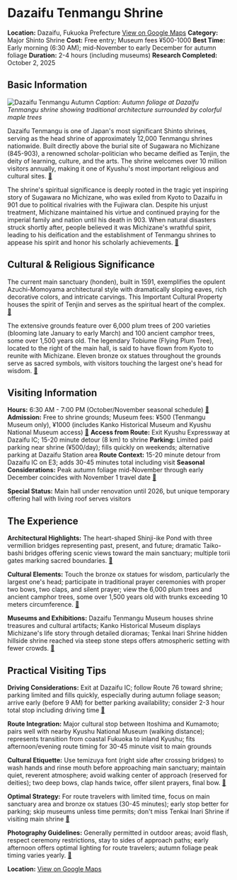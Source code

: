 # Dazaifu Tenmangu Shrine

**Location:** Dazaifu, Fukuoka Prefecture [View on Google Maps](https://maps.google.com/maps?q=33.5136238,130.5266668)
**Category:** Major Shinto Shrine
**Cost:** Free entry; Museum fees ¥500-1000
**Best Time:** Early morning (6:30 AM); mid-November to early December for autumn foliage
**Duration:** 2-4 hours (including museums)
**Research Completed:** October 2, 2025

## Basic Information

![Dazaifu Tenmangu Autumn](https://images.ctfassets.net/zk4rsh4y8c7i/6MhmSo3a6lPf4LEi3iO8mZ/40c4edfd8b925a68f35d08dffecb3561/img_home_pc_001_autumn.jpg)
*Caption: Autumn foliage at Dazaifu Tenmangu shrine showing traditional architecture surrounded by colorful maple trees*

Dazaifu Tenmangu is one of Japan's most significant Shinto shrines, serving as the head shrine of approximately 12,000 Tenmangu shrines nationwide. Built directly above the burial site of Sugawara no Michizane (845-903), a renowned scholar-politician who became deified as Tenjin, the deity of learning, culture, and the arts. The shrine welcomes over 10 million visitors annually, making it one of Kyushu's most important religious and cultural sites. [🔗](https://www.dazaifutenmangu.or.jp/en/discover-dazaifu-tenmangu/history/)

The shrine's spiritual significance is deeply rooted in the tragic yet inspiring story of Sugawara no Michizane, who was exiled from Kyoto to Dazaifu in 901 due to political rivalries with the Fujiwara clan. Despite his unjust treatment, Michizane maintained his virtue and continued praying for the imperial family and nation until his death in 903. When natural disasters struck shortly after, people believed it was Michizane's wrathful spirit, leading to his deification and the establishment of Tenmangu shrines to appease his spirit and honor his scholarly achievements. [🔗](https://www.dazaifutenmangu.or.jp/en/discover-dazaifu-tenmangu/history/)

## Cultural & Religious Significance

The current main sanctuary (honden), built in 1591, exemplifies the opulent Azuchi-Momoyama architectural style with dramatically sloping eaves, rich decorative colors, and intricate carvings. This Important Cultural Property houses the spirit of Tenjin and serves as the spiritual heart of the complex. [🔗](https://www.dazaifutenmangu.or.jp/en/discover-dazaifu-tenmangu/history/)

The extensive grounds feature over 6,000 plum trees of 200 varieties (blooming late January to early March) and 100 ancient camphor trees, some over 1,500 years old. The legendary Tobiume (Flying Plum Tree), located to the right of the main hall, is said to have flown from Kyoto to reunite with Michizane. Eleven bronze ox statues throughout the grounds serve as sacred symbols, with visitors touching the largest one's head for wisdom. [🔗](https://www.dazaifutenmangu.or.jp/en/discover-dazaifu-tenmangu/shrine-grounds/)

## Visiting Information

**Hours:** 6:30 AM - 7:00 PM (October/November seasonal schedule) [🔗](https://www.gltjp.com/en/directory/item/11578/)
**Admission:** Free to shrine grounds; Museum fees: ¥500 (Tenmangu Museum only), ¥1000 (includes Kanko Historical Museum and Kyushu National Museum access) [🔗](https://www.dazaifutenmangu.or.jp/en/plan/getting-to-dazaifu-tenmangu/)
**Access from Route:** Exit Kyushu Expressway at Dazaifu IC; 15-20 minute detour (8 km) to shrine
**Parking:** Limited paid parking near shrine (¥500/day); fills quickly on weekends; alternative parking at Dazaifu Station area
**Route Context:** 15-20 minute detour from Dazaifu IC on E3; adds 30-45 minutes total including visit
**Seasonal Considerations:** Peak autumn foliage mid-November through early December coincides with November 1 travel date [🔗](https://www.dazaifutenmangu.or.jp/en/art-and-events/events/)

**Special Status:** Main hall under renovation until 2026, but unique temporary offering hall with living roof serves visitors

## The Experience

**Architectural Highlights:** The heart-shaped Shinji-ike Pond with three vermillion bridges representing past, present, and future; dramatic Taiko-bashi bridges offering scenic views toward the main sanctuary; multiple torii gates marking sacred boundaries. [🔗](https://www.dazaifutenmangu.or.jp/en/discover-dazaifu-tenmangu/shrine-grounds/)

**Cultural Elements:** Touch the bronze ox statues for wisdom, particularly the largest one's head; participate in traditional prayer ceremonies with proper two bows, two claps, and silent prayer; view the 6,000 plum trees and ancient camphor trees, some over 1,500 years old with trunks exceeding 10 meters circumference. [🔗](https://www.dazaifutenmangu.or.jp/en/discover-dazaifu-tenmangu/shrine-grounds/)

**Museums and Exhibitions:** Dazaifu Tenmangu Museum houses shrine treasures and cultural artifacts; Kanko Historical Museum displays Michizane's life story through detailed dioramas; Tenkai Inari Shrine hidden hillside shrine reached via steep stone steps offers atmospheric setting with fewer crowds. [🔗](https://www.dazaifutenmangu.or.jp/en/discover-dazaifu-tenmangu/shrine-grounds/)

## Practical Visiting Tips

**Driving Considerations:** Exit at Dazaifu IC; follow Route 76 toward shrine; parking limited and fills quickly, especially during autumn foliage season; arrive early (before 9 AM) for better parking availability; consider 2-3 hour total stop including driving time [🔗](https://www.dazaifutenmangu.or.jp/en/plan/getting-to-dazaifu-tenmangu/)

**Route Integration:** Major cultural stop between Itoshima and Kumamoto; pairs well with nearby Kyushu National Museum (walking distance); represents transition from coastal Fukuoka to inland Kyushu; fits afternoon/evening route timing for 30-45 minute visit to main grounds

**Cultural Etiquette:** Use temizuya font (right side after crossing bridges) to wash hands and rinse mouth before approaching main sanctuary; maintain quiet, reverent atmosphere; avoid walking center of approach (reserved for deities); two deep bows, clap hands twice, offer silent prayers, final bow. [🔗](https://www.dazaifutenmangu.or.jp/en/plan/first-time-visitors/)

**Optimal Strategy:** For route travelers with limited time, focus on main sanctuary area and bronze ox statues (30-45 minutes); early stop better for parking; skip museums unless time permits; don't miss Tenkai Inari Shrine if visiting main shrine [🔗](https://www.tripadvisor.com/Attraction_Review-g325587-d522577-Reviews-Dazaifu_Temmangu-Dazaifu_Fukuoka_Prefecture_Kyushu.html)

**Photography Guidelines:** Generally permitted in outdoor areas; avoid flash, respect ceremony restrictions, stay to sides of approach paths; early afternoon offers optimal lighting for route travelers; autumn foliage peak timing varies yearly. [🔗](https://www.dazaifutenmangu.or.jp/en/plan/first-time-visitors/)

**Location:** [View on Google Maps](https://maps.google.com/maps?q=33.5136238,130.5266668)
